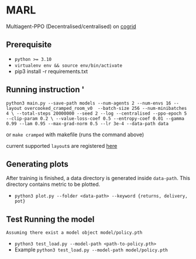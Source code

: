 # MARL
Multiagent-PPO (Decentralised/centralised) on [cogrid](https://github.com/chasemcd/cogrid)
## Prerequisite
- `python >= 3.10`
- `virtualenv env && source env/bin/activate`
- pip3 install -r requirements.txt
## Running instruction '
`python3 main.py --save-path models --num-agents 2 --num-envs 16 --layout overcooked_cramped_room_v0  --batch-size 256 --num-minibatches 4 \
	--total-steps 20000000 --seed 2 --log --centralised --ppo-epoch 5 --clip-param 0.2 \
	--value-loss-coef 0.5 --entropy-coef 0.01 --gamma 0.99 --lam 0.95 --max-grad-norm 0.5 --lr 3e-4 --data-path data`
 
or `make cramped` with makefile (runs the command above)

current supported `layout`s are registered [here](https://github.com/chasemcd/cogrid/blob/f1beb729cf3ff8a939f385396a235007a5b2dd76/cogrid/envs/__init__.py#L13)
## Generating plots
After training is finished, a data directory is generated inside `data-path`. This directory contains metric to be plotted.
- `python3 plot.py --folder <data-path> --keyword {returns, delivery, pot}` 
## Test Running the model
`Assuming there exist a model object model/policy.pth`
- `python3 test_load.py --model-path <path-to-policy.pth>`
- Example `python3 test_load.py --model-path model/policy.pth`

